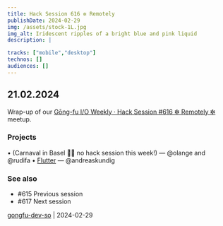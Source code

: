 ```yaml
---
title: Hack Session 616 ✼ Remotely
publishDate: 2024-02-29
img: /assets/stock-1L.jpg
img_alt: Iridescent ripples of a bright blue and pink liquid
description: |

tracks: ["mobile","desktop"]
technos: []
audiences: []
---
```


## 21.02.2024

Wrap-up of our [Gōng-fu I/O Weekly · Hack Session #616 ✼ Remotely ✼](https://www.meetup.com/fr-FR/gōngfuio/events/298937665/) meetup.

### Projects

• (Carnaval in Basel 🐲🥁 no hack session this week!) — @olange and @rudifa
• [Flutter](https://flutter.dev) — @andreaskundig

### See also

* #615 Previous session
* #617 Next session

[gongfu-dev-so](https://github.com/gongfu-dev-so) | 2024-02-29


